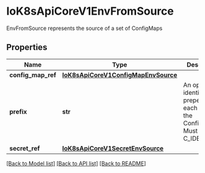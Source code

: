 # IoK8sApiCoreV1EnvFromSource

EnvFromSource represents the source of a set of ConfigMaps
## Properties
Name | Type | Description | Notes
------------ | ------------- | ------------- | -------------
**config_map_ref** | [**IoK8sApiCoreV1ConfigMapEnvSource**](IoK8sApiCoreV1ConfigMapEnvSource.md) |  | [optional] 
**prefix** | **str** | An optional identifier to prepend to each key in the ConfigMap. Must be a C_IDENTIFIER. | [optional] 
**secret_ref** | [**IoK8sApiCoreV1SecretEnvSource**](IoK8sApiCoreV1SecretEnvSource.md) |  | [optional] 

[[Back to Model list]](../README.md#documentation-for-models) [[Back to API list]](../README.md#documentation-for-api-endpoints) [[Back to README]](../README.md)


